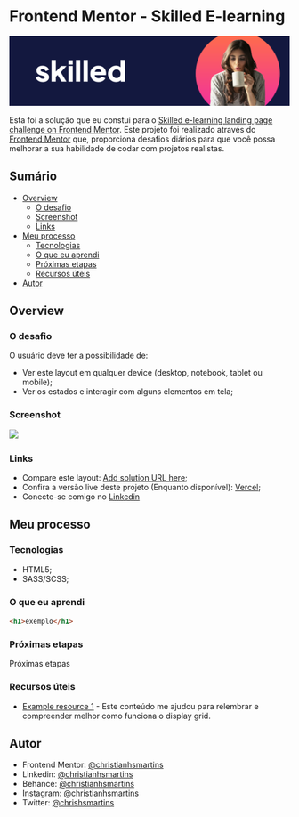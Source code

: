 # Frontend Mentor - Skilled E-learning

![Design preview for the Skilled e-learning landing page coding challenge](./img/cover.svg)

Esta foi a solução que eu constui para o [Skilled e-learning landing page challenge on Frontend Mentor](https://www.frontendmentor.io/challenges/skilled-elearning-landing-page-S1ObDrZ8q). Este projeto foi realizado através do [Frontend Mentor](https://www.frontendmentor.io) que, proporciona desafios diários para que você possa melhorar a sua habilidade de codar com projetos realistas.

## Sumário

- [Overview](#overview)
  - [O desafio](#o-desafio)
  - [Screenshot](#screenshot)
  - [Links](#links)
- [Meu processo](#meu-processo)
  - [Tecnologias](#tecnologias)
  - [O que eu aprendi](#o-que-eu-aprendi)
  - [Próximas etapas](#próximas-etapas)
  - [Recursos úteis](#recursos-úteis)
- [Autor](#autor)

## Overview

### O desafio

O usuário deve ter a possibilidade de:

- Ver este layout em qualquer device (desktop, notebook, tablet ou mobile);
- Ver os estados e interagir com alguns elementos em tela;

### Screenshot

![](./screenshot.jpg)

### Links

- Compare este layout: [Add solution URL here](https://your-solution-url.com);
- Confira a versão live deste projeto (Enquanto disponível): [Vercel](https://your-live-site-url.com);
- Conecte-se comigo no [Linkedin](https://www.linkedin.com/in/christianhsmartins/)

## Meu processo

### Tecnologias

- HTML5;
- SASS/SCSS;

### O que eu aprendi

```html
<h1>exemplo</h1>
```

### Próximas etapas

Próximas etapas

### Recursos úteis

- [Example resource 1](https://www.example.com) - Este conteúdo me ajudou para relembrar e compreender melhor como funciona o display grid.

## Autor


- Frontend Mentor: [@christianhsmartins](https://www.frontendmentor.io/profile/christianhsmartins)
- Linkedin: [@christianhsmartins](https://linkedin.com/in/christianhsmartins)
- Behance: [@christianhsmartins](https://behance.com/christianhsmartins)
- Instagram: [@christianhsmartins](https://instagram.com/christianhsmartins)
- Twitter: [@chrishsmartins](https://www.twitter.com/chrishsmartins)

